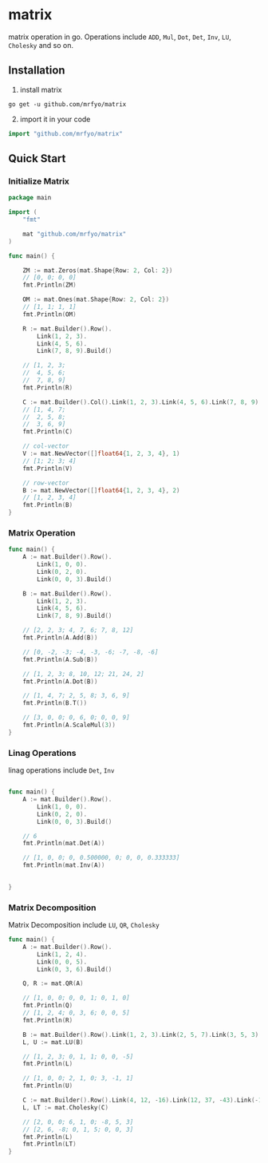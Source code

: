 # matrix
matrix operation in go. Operations include `ADD`, `Mul`, `Dot`, `Det`, `Inv`, `LU`, `Cholesky` and so on.

## Installation

1. install matrix
```shell
go get -u github.com/mrfyo/matrix
```

2. import it in your code
```go
import "github.com/mrfyo/matrix"
```

## Quick Start

### Initialize Matrix

```go
package main

import (
	"fmt"

	mat "github.com/mrfyo/matrix"
)

func main() {

	ZM := mat.Zeros(mat.Shape{Row: 2, Col: 2})
	// [0, 0; 0, 0]
	fmt.Println(ZM)

	OM := mat.Ones(mat.Shape{Row: 2, Col: 2})
	// [1, 1; 1, 1]
	fmt.Println(OM)

	R := mat.Builder().Row().
		Link(1, 2, 3).
		Link(4, 5, 6).
		Link(7, 8, 9).Build()

	// [1, 2, 3;
	//	4, 5, 6;
	//	7, 8, 9]
	fmt.Println(R)

	C := mat.Builder().Col().Link(1, 2, 3).Link(4, 5, 6).Link(7, 8, 9).Build()
	// [1, 4, 7;
	//	2, 5, 8;
	//	3, 6, 9]
	fmt.Println(C)

	// col-vector
	V := mat.NewVector([]float64{1, 2, 3, 4}, 1)
	// [1; 2; 3; 4]
	fmt.Println(V)

	// row-vector
	B := mat.NewVector([]float64{1, 2, 3, 4}, 2)
	// [1, 2, 3, 4]
	fmt.Println(B)
}
```

### Matrix Operation

```go
func main() {
	A := mat.Builder().Row().
		Link(1, 0, 0).
		Link(0, 2, 0).
		Link(0, 0, 3).Build()

	B := mat.Builder().Row().
		Link(1, 2, 3).
		Link(4, 5, 6).
		Link(7, 8, 9).Build()

	// [2, 2, 3; 4, 7, 6; 7, 8, 12]
	fmt.Println(A.Add(B))

	// [0, -2, -3; -4, -3, -6; -7, -8, -6]
	fmt.Println(A.Sub(B))

	// [1, 2, 3; 8, 10, 12; 21, 24, 2]
	fmt.Println(A.Dot(B))

	// [1, 4, 7; 2, 5, 8; 3, 6, 9]
	fmt.Println(B.T())

	// [3, 0, 0; 0, 6, 0; 0, 0, 9]
	fmt.Println(A.ScaleMul(3))
}
```

### Linag Operations

linag operations include `Det`, `Inv`

```go

func main() {
	A := mat.Builder().Row().
		Link(1, 0, 0).
		Link(0, 2, 0).
		Link(0, 0, 3).Build()

	// 6
	fmt.Println(mat.Det(A))

	// [1, 0, 0; 0, 0.500000, 0; 0, 0, 0.333333]
	fmt.Println(mat.Inv(A))
	

}

```

### Matrix Decomposition
Matrix Decomposition include `LU`, `QR`, `Cholesky`


```go
func main() {
	A := mat.Builder().Row().
		Link(1, 2, 4).
		Link(0, 0, 5).
		Link(0, 3, 6).Build()

	Q, R := mat.QR(A)

	// [1, 0, 0; 0, 0, 1; 0, 1, 0]
	fmt.Println(Q)
	// [1, 2, 4; 0, 3, 6; 0, 0, 5]
	fmt.Println(R)

	B := mat.Builder().Row().Link(1, 2, 3).Link(2, 5, 7).Link(3, 5, 3).Build()
	L, U := mat.LU(B)

	// [1, 2, 3; 0, 1, 1; 0, 0, -5]
	fmt.Println(L)

	// [1, 0, 0; 2, 1, 0; 3, -1, 1]
	fmt.Println(U)

	C := mat.Builder().Row().Link(4, 12, -16).Link(12, 37, -43).Link(-16, -43, 98).Build()
	L, LT := mat.Cholesky(C)

	// [2, 0, 0; 6, 1, 0; -8, 5, 3]
	// [2, 6, -8; 0, 1, 5; 0, 0, 3]
	fmt.Println(L)
	fmt.Println(LT)
}
```